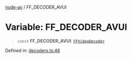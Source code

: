 [node-av](../globals.md) / FF\_DECODER\_AVUI

# Variable: FF\_DECODER\_AVUI

> `const` **FF\_DECODER\_AVUI**: [`FFVideoDecoder`](../type-aliases/FFVideoDecoder.md)

Defined in: [decoders.ts:46](https://github.com/seydx/av/blob/f8631fc881b394300b1479f511d55cf1c370a87f/src/constants/decoders.ts#L46)
